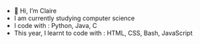 - 👋 Hi, I’m Claire
- I am currently studying computer science 
- I code with : Python, Java, C
- This year, I learnt to code with : HTML, CSS, Bash, JavaScript


